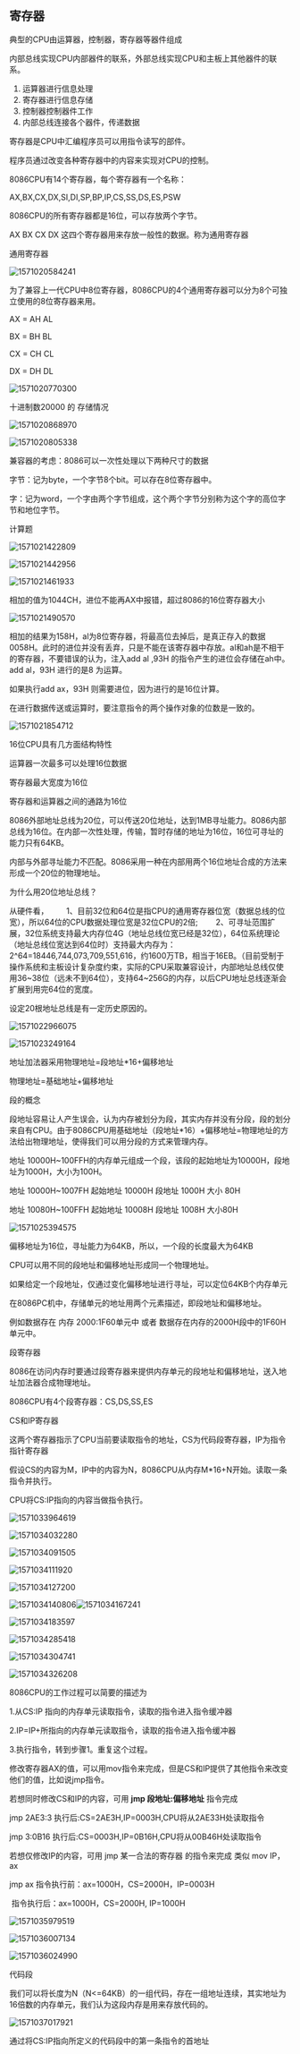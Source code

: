 ## 寄存器

典型的CPU由运算器，控制器，寄存器等器件组成

内部总线实现CPU内部器件的联系，外部总线实现CPU和主板上其他器件的联系。

1. 运算器进行信息处理
2. 寄存器进行信息存储
3. 控制器控制器件工作
4. 内部总线连接各个器件，传递数据

寄存器是CPU中汇编程序员可以用指令读写的部件。

程序员通过改变各种寄存器中的内容来实现对CPU的控制。

8086CPU有14个寄存器，每个寄存器有一个名称：

AX,BX,CX,DX,SI,DI,SP,BP,IP,CS,SS,DS,ES,PSW



8086CPU的所有寄存器都是16位，可以存放两个字节。

AX BX CX DX 这四个寄存器用来存放一般性的数据。称为通用寄存器



通用寄存器

![1571020584241](E:\github\Assembly\images\1571020584241.png)

 

为了兼容上一代CPU中8位寄存器，8086CPU的4个通用寄存器可以分为8个可独立使用的8位寄存器来用。



AX  =  AH  AL

BX  =  BH  BL

CX  =  CH  CL

DX  =  DH  DL 



![1571020770300](E:\github\Assembly\images\1571020770300.png)



十进制数20000  的  存储情况



![1571020868970](E:\github\Assembly\images\1571020868970.png)



![1571020805338](E:\github\Assembly\images\1571020805338.png)



兼容器的考虑：8086可以一次性处理以下两种尺寸的数据

字节：记为byte，一个字节8个bit。可以存在8位寄存器中。

字：记为word，一个字由两个字节组成，这个两个字节分别称为这个字的高位字节和地位字节。





计算题

![1571021422809](E:\github\Assembly\images\1571021422809.png)



![1571021442956](E:\github\Assembly\images\1571021442956.png)

![1571021461933](E:\github\Assembly\images\1571021461933.png)



相加的值为1044CH，进位不能再AX中报错，超过8086的16位寄存器大小



![1571021490570](E:\github\Assembly\images\1571021490570.png)

相加的结果为158H，al为8位寄存器，将最高位去掉后，是真正存入的数据0058H。此时的进位并没有丢弃，只是不能在该寄存器中存放。al和ah是不相干的寄存器，不要错误的认为，注入add al ,93H 的指令产生的进位会存储在ah中。add al，93H  进行的是8 为运算。

如果执行add ax，93H  则需要进位，因为进行的是16位计算。



在进行数据传送或运算时，要注意指令的两个操作对象的位数是一致的。

![1571021854712](E:\github\Assembly\images\1571021854712.png)





16位CPU具有几方面结构特性

运算器一次最多可以处理16位数据

寄存器最大宽度为16位

寄存器和运算器之间的通路为16位



8086外部地址总线为20位，可以传送20位地址，达到1MB寻址能力。8086内部总线为16位。在内部一次性处理，传输，暂时存储的地址为16位，16位可寻址的能力只有64KB。

内部与外部寻址能力不匹配。8086采用一种在内部用两个16位地址合成的方法来形成一个20位的物理地址。





为什么用20位地址总线？

从硬件看，
　　1、目前32位和64位是指CPU的通用寄存器位宽（数据总线的位宽），所以64位的CPU数据处理位宽是32位CPU的2倍;
　　2、可寻址范围扩展，32位系统支持最大内存位4G（地址总线位宽已经是32位），64位系统理论（地址总线位宽达到64位时）支持最大内存为：2^64=18446,744,073,709,551,616，约1600万TB，相当于16EB。（目前受制于操作系统和主板设计复杂度约束，实际的CPU采取兼容设计，内部地址总线仅使用36~38位（远未不到64位），支持64~256G的内存，以后CPU地址总线逐渐会扩展到用完64位的宽度。

设定20根地址总线是有一定历史原因的。



![1571022966075](E:\github\Assembly\images\1571022966075.png)



![1571023249164](E:\github\Assembly\images\1571023249164.png)



地址加法器采用物理地址=段地址*16+偏移地址



物理地址=基础地址+偏移地址







段的概念

段地址容易让人产生误会，认为内存被划分为段，其实内存并没有分段，段的划分来自有CPU。由于8086CPU用基础地址（段地址*16）+偏移地址=物理地址的方法给出物理地址，使得我们可以用分段的方式来管理内存。

地址  10000H~100FFH的内存单元组成一个段，该段的起始地址为10000H，段地址为1000H，大小为100H。

地址  10000H~1007FH 起始地址  10000H 段地址 1000H  大小 80H

地址   10080H~100FFH 起始地址 10008H 段地址 1008H  大小80H

![1571025394575](E:\github\Assembly\images\1571025394575.png)

偏移地址为16位，寻址能力为64KB，所以，一个段的长度最大为64KB

CPU可以用不同的段地址和偏移地址形成同一个物理地址。

如果给定一个段地址，仅通过变化偏移地址进行寻址，可以定位64KB个内存单元



在8086PC机中，存储单元的地址用两个元素描述，即段地址和偏移地址。

例如数据存在 内存 2000:1F60单元中 或者 数据存在内存的2000H段中的1F60H单元中。





段寄存器

8086在访问内存时要通过段寄存器来提供内存单元的段地址和偏移地址，送入地址加法器合成物理地址。

8086CPU有4个段寄存器：CS,DS,SS,ES



CS和IP寄存器

这两个寄存器指示了CPU当前要读取指令的地址，CS为代码段寄存器，IP为指令指针寄存器

假设CS的内容为M，IP中的内容为N，8086CPU从内存M*16+N开始。读取一条指令并执行。

CPU将CS:IP指向的内容当做指令执行。



![1571033964619](E:\github\Assembly\images\1571033964619.png)





![1571034032280](E:\github\Assembly\images\1571034032280.png)





![1571034091505](E:\github\Assembly\images\1571034091505.png)



![1571034111920](E:\github\Assembly\images\1571034111920.png)



![1571034127200](E:\github\Assembly\images\1571034127200.png)



![1571034140806](E:\github\Assembly\images\1571034140806.png)![1571034167241](E:\github\Assembly\images\1571034167241.png)

![1571034183597](E:\github\Assembly\images\1571034183597.png)

![1571034285418](E:\github\Assembly\images\1571034285418.png)



![1571034304741](E:\github\Assembly\images\1571034304741.png)



![1571034326208](E:\github\Assembly\images\1571034326208.png)

8086CPU的工作过程可以简要的描述为

1.从CS:IP 指向的内存单元读取指令，读取的指令进入指令缓冲器

2.IP=IP+所指向的内存单元读取指令，读取的指令进入指令缓冲器

3.执行指令，转到步骤1。重复这个过程。



修改寄存器AX的值，可以用mov指令来完成，但是CS和IP提供了其他指令来改变他们的值，比如说jmp指令。

若想同时修改CS和IP的内容，可用   **jmp 段地址:偏移地址** 指令完成

jmp  2AE3:3  执行后:CS=2AE3H,IP=0003H,CPU将从2AE33H处读取指令

jmp  3:0B16  执行后:CS=0003H,IP=0B16H,CPU将从00B46H处读取指令



若想仅修改IP的内容，可用    jmp 某一合法的寄存器    的指令来完成   类似  mov  IP，ax



jmp  ax  指令执行前：ax=1000H，CS=2000H，IP=0003H

​	           指令执行后：ax=1000H，CS=2000H,   IP=1000H





![1571035979519](E:\github\Assembly\images\1571035979519.png)





![1571036007134](E:\github\Assembly\images\1571036007134.png)



![1571036024990](E:\github\Assembly\images\1571036024990.png)



代码段

我们可以将长度为N（N<=64KB）的一组代码，存在一组地址连续，其实地址为16倍数的内存单元，我们认为这段内存是用来存放代码的。



![1571037017921](E:\github\Assembly\images\1571037017921.png)



通过将CS:IP指向所定义的代码段中的第一条指令的首地址